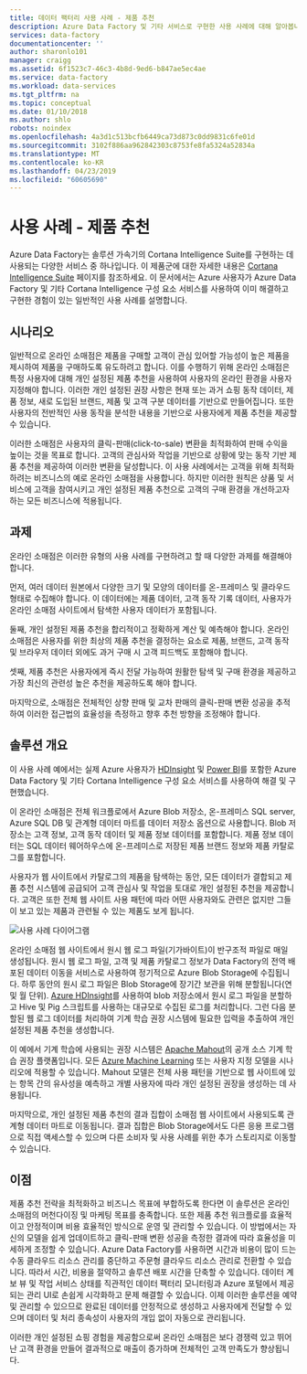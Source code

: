 ```yaml
---
title: 데이터 팩터리 사용 사례 - 제품 추천
description: Azure Data Factory 및 기타 서비스로 구현한 사용 사례에 대해 알아봅니다.
services: data-factory
documentationcenter: ''
author: sharonlo101
manager: craigg
ms.assetid: 6f1523c7-46c3-4b8d-9ed6-b847ae5ec4ae
ms.service: data-factory
ms.workload: data-services
ms.tgt_pltfrm: na
ms.topic: conceptual
ms.date: 01/10/2018
ms.author: shlo
robots: noindex
ms.openlocfilehash: 4a3d1c513bcfb6449ca73d873c0dd9831c6fe01d
ms.sourcegitcommit: 3102f886aa962842303c8753fe8fa5324a52834a
ms.translationtype: MT
ms.contentlocale: ko-KR
ms.lasthandoff: 04/23/2019
ms.locfileid: "60605690"
---
```

# <a name="use-case---product-recommendations"></a>사용 사례 - 제품 추천
Azure Data Factory는 솔루션 가속기의 Cortana Intelligence Suite를 구현하는 데 사용되는 다양한 서비스 중 하나입니다.  이 제품군에 대한 자세한 내용은 [Cortana Intelligence Suite](https://www.microsoft.com/cortanaanalytics) 페이지를 참조하세요. 이 문서에서는 Azure 사용자가 Azure Data Factory 및 기타 Cortana Intelligence 구성 요소 서비스를 사용하여 이미 해결하고 구현한 경험이 있는 일반적인 사용 사례를 설명합니다.

## <a name="scenario"></a>시나리오
일반적으로 온라인 소매점은 제품을 구매할 고객이 관심 있어할 가능성이 높은 제품을 제시하여 제품을 구매하도록 유도하려고 합니다. 이를 수행하기 위해 온라인 소매점은 특정 사용자에 대해 개인 설정된 제품 추천을 사용하여 사용자의 온라인 환경을 사용자 지정해야 합니다. 이러한 개인 설정된 권장 사항은 현재 또는 과거 쇼핑 동작 데이터, 제품 정보, 새로 도입된 브랜드, 제품 및 고객 구분 데이터를 기반으로 만들어집니다.  또한 사용자의 전반적인 사용 동작을 분석한 내용을 기반으로 사용자에게 제품 추천을 제공할 수 있습니다.

이러한 소매점은 사용자의 클릭-판매(click-to-sale) 변환을 최적화하여 판매 수익을 높이는 것을 목표로 합니다.  고객의 관심사와 작업을 기반으로 상황에 맞는 동작 기반 제품 추천을 제공하여 이러한 변환을 달성합니다. 이 사용 사례에서는 고객을 위해 최적화하려는 비즈니스의 예로 온라인 소매점을 사용합니다. 하지만 이러한 원칙은 상품 및 서비스에 고객을 참여시키고 개인 설정된 제품 추천으로 고객의 구매 환경을 개선하고자 하는 모든 비즈니스에 적용됩니다.

## <a name="challenges"></a>과제
온라인 소매점은 이러한 유형의 사용 사례를 구현하려고 할 때 다양한 과제를 해결해야 합니다. 

먼저, 여러 데이터 원본에서 다양한 크기 및 모양의 데이터를 온-프레미스 및 클라우드 형태로 수집해야 합니다. 이 데이터에는 제품 데이터, 고객 동작 기록 데이터, 사용자가 온라인 소매점 사이트에서 탐색한 사용자 데이터가 포함됩니다. 

둘째, 개인 설정된 제품 추천을 합리적이고 정확하게 계산 및 예측해야 합니다. 온라인 소매점은 사용자를 위한 최상의 제품 추천을 결정하는 요소로 제품, 브랜드, 고객 동작 및 브라우저 데이터 외에도 과거 구매 시 고객 피드백도 포함해야 합니다. 

셋째, 제품 추천은 사용자에게 즉시 전달 가능하여 원활한 탐색 및 구매 환경을 제공하고 가장 최신의 관련성 높은 추천을 제공하도록 해야 합니다. 

마지막으로, 소매점은 전체적인 상향 판매 및 교차 판매의 클릭-판매 변환 성공을 추적하여 이러한 접근법의 효율성을 측정하고 향후 추천 방향을 조정해야 합니다.

## <a name="solution-overview"></a>솔루션 개요
이 사용 사례 예에서는 실제 Azure 사용자가 [HDInsight](https://azure.microsoft.com/services/hdinsight/) 및 [Power BI](https://powerbi.microsoft.com/)를 포함한 Azure Data Factory 및 기타 Cortana Intelligence 구성 요소 서비스를 사용하여 해결 및 구현했습니다.

이 온라인 소매점은 전체 워크플로에서 Azure Blob 저장소, 온-프레미스 SQL server, Azure SQL DB 및 관계형 데이터 마트를 데이터 저장소 옵션으로 사용합니다.  Blob 저장소는 고객 정보, 고객 동작 데이터 및 제품 정보 데이터를 포함합니다. 제품 정보 데이터는 SQL 데이터 웨어하우스에 온-프레미스로 저장된 제품 브랜드 정보와 제품 카탈로그를 포함합니다. 

사용자가 웹 사이트에서 카탈로그의 제품을 탐색하는 동안, 모든 데이터가 결합되고 제품 추천 시스템에 공급되어 고객 관심사 및 작업을 토대로 개인 설정된 추천을 제공합니다. 고객은 또한 전체 웹 사이트 사용 패턴에 따라 어떤 사용자와도 관련은 없지만 그들이 보고 있는 제품과 관련될 수 있는 제품도 보게 됩니다.

![사용 사례 다이어그램](./media/data-factory-product-reco-usecase/diagram-1.png)

온라인 소매점 웹 사이트에서 원시 웹 로그 파일(기가바이트)이 반구조적 파일로 매일 생성됩니다. 원시 웹 로그 파일, 고객 및 제품 카탈로그 정보가 Data Factory의 전역 배포된 데이터 이동을 서비스로 사용하여 정기적으로 Azure Blob Storage에 수집됩니다. 하루 동안의 원시 로그 파일은 Blob Storage에 장기간 보관을 위해 분할됩니다(연 및 월 단위).  [Azure HDInsight](https://azure.microsoft.com/services/hdinsight/)를 사용하여 blob 저장소에서 원시 로그 파일을 분할하고 Hive 및 Pig 스크립트를 사용하는 대규모로 수집된 로그를 처리합니다. 그런 다음 분할된 웹 로그 데이터를 처리하여 기계 학습 권장 시스템에 필요한 입력을 추출하여 개인 설정된 제품 추천을 생성합니다.

이 예에서 기계 학습에 사용되는 권장 시스템은 [Apache Mahout](https://mahout.apache.org/)의 공개 소스 기계 학습 권장 플랫폼입니다.  모든 [Azure Machine Learning](https://azure.microsoft.com/services/machine-learning/) 또는 사용자 지정 모델을 시나리오에 적용할 수 있습니다.  Mahout 모델은 전체 사용 패턴을 기반으로 웹 사이트에 있는 항목 간의 유사성을 예측하고 개별 사용자에 따라 개인 설정된 권장을 생성하는 데 사용됩니다.

마지막으로, 개인 설정된 제품 추천의 결과 집합이 소매점 웹 사이트에서 사용되도록 관계형 데이터 마트로 이동됩니다.  결과 집합은 Blob Storage에서도 다른 응용 프로그램으로 직접 액세스할 수 있으며 다른 소비자 및 사용 사례를 위한 추가 스토리지로 이동할 수 있습니다.

## <a name="benefits"></a>이점
제품 추천 전략을 최적화하고 비즈니스 목표에 부합하도록 한다면 이 솔루션은 온라인 소매점의 머천다이징 및 마케팅 목표를 충족합니다. 또한 제품 추천 워크플로를 효율적이고 안정적이며 비용 효율적인 방식으로 운영 및 관리할 수 있습니다. 이 방법에서는 자신의 모델을 쉽게 업데이트하고 클릭-판매 변환 성공을 측정한 결과에 따라 효율성을 미세하게 조정할 수 있습니다. Azure Data Factory를 사용하면 시간과 비용이 많이 드는 수동 클라우드 리소스 관리를 중단하고 주문형 클라우드 리소스 관리로 전환할 수 있습니다. 따라서 시간, 비용을 절약하고 솔루션 배포 시간을 단축할 수 있습니다. 데이터 계보 뷰 및 작업 서비스 상태를 직관적인 데이터 팩터리 모니터링과 Azure 포털에서 제공되는 관리 UI로 손쉽게 시각화하고 문제 해결할 수 있습니다. 이제 이러한 솔루션을 예약 및 관리할 수 있으므로 완료된 데이터를 안정적으로 생성하고 사용자에게 전달할 수 있으며 데이터 및 처리 종속성이 사용자의 개입 없이 자동으로 관리됩니다.

이러한 개인 설정된 쇼핑 경험을 제공함으로써 온라인 소매점은 보다 경쟁력 있고 뛰어난 고객 환경을 만들어 결과적으로 매출이 증가하며 전체적인 고객 만족도가 향상됩니다.

